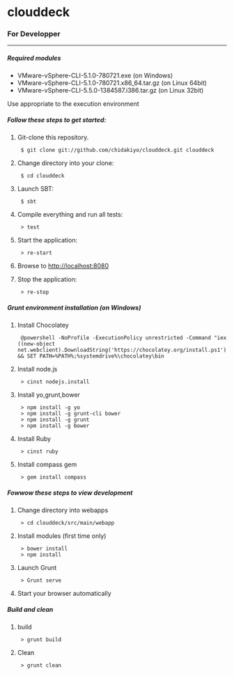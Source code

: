 clouddeck
====


### For Developper
----

##### Required modules

- VMware-vSphere-CLI-5.1.0-780721.exe (on Windows)
- VMware-vSphere-CLI-5.1.0-780721.x86_64.tar.gz (on Linux 64bit)
- VMware-vSphere-CLI-5.5.0-1384587.i386.tar.gz (on Linux 32bit)

 Use appropriate to the execution environment

##### Follow these steps to get started:

1. Git-clone this repository.

        $ git clone git://github.com/chidakiyo/clouddeck.git clouddeck

1. Change directory into your clone:

        $ cd clouddeck

1. Launch SBT:

        $ sbt

1. Compile everything and run all tests:

        > test

1. Start the application:

        > re-start

1. Browse to [http://localhost:8080](http://localhost:8080/)

1. Stop the application:

        > re-stop

##### Grunt environment installation (on Windows)

1. Install Chocolatey

        @powershell -NoProfile -ExecutionPolicy unrestricted -Command "iex ((new-object net.webclient).DownloadString('https://chocolatey.org/install.ps1'))" && SET PATH=%PATH%;%systemdrive%\chocolatey\bin

1. Install node.js

        > cinst nodejs.install

1. Install yo,grunt,bower

        > npm install -g yo
        > npm install -g grunt-cli bower
        > npm install -g grunt
        > npm install -g bower

1. Install Ruby

        > cinst ruby

1. Install compass gem

        > gem install compass

##### Fowwow these steps to view development

1. Change directory into webapps

        > cd clouddeck/src/main/webapp

1. Install modules (first time only)

        > bower install
        > npm install

1. Launch Grunt

        > Grunt serve

1. Start your browser automatically  


##### Build and clean

1. build

        > grunt build

1. Clean

        > grunt clean